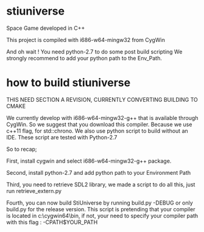 stiuniverse
===========

Space Game developed in C++

This project is compiled with i686-w64-mingw32 from CygWin

And oh wait !
You need python-2.7 to do some post build scripting
We strongly recommend to add your python path to the Env_Path.


how to build stiuniverse
========
THIS NEED SECTION A REVISION, CURRENTLY CONVERTING BUILDING TO CMAKE

We currently develop with i686-w64-mingw32-g++ that is available through CygWin. So we suggest that you download this compiler. Because we use c++11 flag, for std::chrono.
We also use python script to build without an IDE. These script are tested with Python-2.7

So to recap;

First, install cygwin and select i686-w64-mingw32-g++ package.

Second, install python-2.7 and add python path to your Environment Path

Third, you need to retrieve SDL2 library, we made a script to do all this, just run retrieve_extern.py

Fourth, you can now build StiUniverse by running build.py -DEBUG or only build.py for the release version. This script is pretending that your compiler is located in c:\cygwin64\bin, if not, your need to specify your compiler path with this flag : -CPATH$YOUR_PATH
